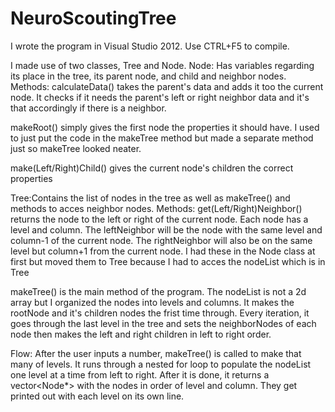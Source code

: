 NeuroScoutingTree
=================

I wrote the program in Visual Studio 2012. Use CTRL+F5 to compile.

I made use of two classes, Tree and Node. 
Node: Has variables regarding its place in the tree, its parent node, and child and neighbor nodes.
Methods: 
calculateData() takes the parent's data and adds it too the current node. It checks if it needs the parent's left or right neighbor data and it's that accordingly if there is a neighbor.

makeRoot() simply gives the first node the properties it should have. I used to just put the code in the makeTree method but made a separate method just so makeTree looked neater.

make(Left/Right)Child() gives the current node's children the correct properties

Tree:Contains the list of nodes in the tree as well as makeTree() and methods to acces neighbor nodes.
Methods:
get(Left/Right)Neighbor() returns the node to the left or right of the current node. Each node has a level and column. The leftNeighbor will be the node with the same level and column-1 of the current node. The rightNeighbor will also be on the same level but column+1 from the current node. I had these in the Node class at first but moved them to Tree because I had to acces the nodeList which is in Tree

makeTree() is the main method of the program. The nodeList is not a 2d array but I organized the nodes into levels and columns.
It makes the rootNode and it's children nodes the frist time through. Every iteration, it goes through the last level in the tree and sets the neighborNodes of each node then makes the left and right children in left to right order.

Flow: After the user inputs a number, makeTree() is called to make that many of levels. It runs through a nested for loop to populate the nodeList one level at a time from left to right. After it is done, it returns a vector<Node*> with the nodes in order of level and column. They get printed out with each level on its own line.

